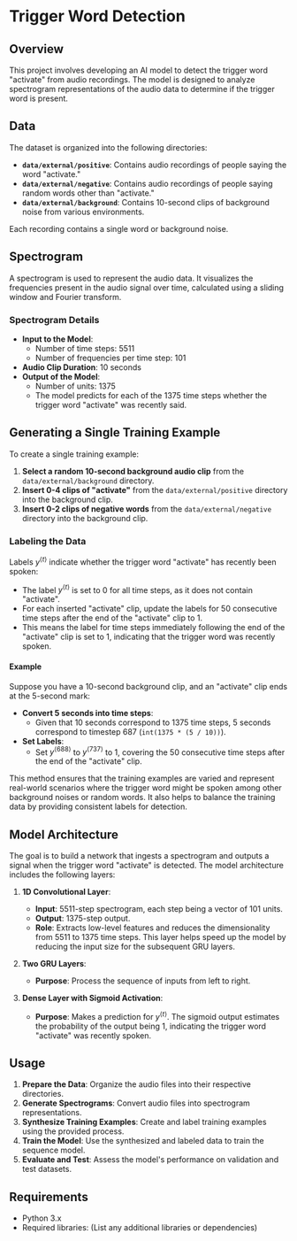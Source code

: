 # Trigger Word Detection

## Overview

This project involves developing an AI model to detect the trigger word "activate" from audio recordings. 
The model is designed to analyze spectrogram representations of the audio data to determine if the trigger word is present.

## Data

The dataset is organized into the following directories:

- **`data/external/positive`**: Contains audio recordings of people saying the word "activate."
- **`data/external/negative`**: Contains audio recordings of people saying random words other than "activate."
- **`data/external/background`**: Contains 10-second clips of background noise from various environments.

Each recording contains a single word or background noise.

## Spectrogram

A spectrogram is used to represent the audio data. 
It visualizes the frequencies present in the audio signal over time, calculated using a sliding window and Fourier transform.

### Spectrogram Details

- **Input to the Model**:
  - Number of time steps: 5511
  - Number of frequencies per time step: 101
- **Audio Clip Duration**: 10 seconds
- **Output of the Model**:
  - Number of units: 1375
  - The model predicts for each of the 1375 time steps whether the trigger word "activate" was recently said.

## Generating a Single Training Example

To create a single training example:

1. **Select a random 10-second background audio clip** from the `data/external/background` directory.
2. **Insert 0-4 clips of "activate"** from the `data/external/positive` directory into the background clip.
3. **Insert 0-2 clips of negative words** from the `data/external/negative` directory into the background clip.

### Labeling the Data

Labels $y^{\langle t \rangle}$ indicate whether the trigger word "activate" has recently been spoken:

- The label $y^{\langle t \rangle}$ is set to 0 for all time steps, as it does not contain "activate".
- For each inserted "activate" clip, update the labels for 50 consecutive time steps after the end of the "activate" clip to 1.
- This means the label for time steps immediately following the end of the "activate" clip is set to 1, indicating that the trigger word was recently spoken.

#### Example

Suppose you have a 10-second background clip, and an "activate" clip ends at the 5-second mark:
- **Convert 5 seconds into time steps**:
  - Given that 10 seconds correspond to 1375 time steps, 5 seconds correspond to timestep 687 (`int(1375 * (5 / 10))`).
- **Set Labels**:
  - Set $y^{\langle 688 \rangle}$ to $y^{\langle 737 \rangle}$ to 1, covering the 50 consecutive time steps after the end of the "activate" clip.

This method ensures that the training examples are varied and represent real-world scenarios where the trigger word might be spoken among other background noises or random words. It also helps to balance the training data by providing consistent labels for detection.



## Model Architecture

The goal is to build a network that ingests a spectrogram and outputs a signal when the trigger word "activate" is detected. The model architecture includes the following layers:

1. **1D Convolutional Layer**:
   - **Input**: 5511-step spectrogram, each step being a vector of 101 units.
   - **Output**: 1375-step output.
   - **Role**: Extracts low-level features and reduces the dimensionality from 5511 to 1375 time steps. This layer helps speed up the model by reducing the input size for the subsequent GRU layers.

2. **Two GRU Layers**:
   - **Purpose**: Process the sequence of inputs from left to right.

3. **Dense Layer with Sigmoid Activation**:
   - **Purpose**: Makes a prediction for $y^{\langle t \rangle}$. The sigmoid output estimates the probability of the output being 1, indicating the trigger word "activate" was recently spoken.
  


## Usage

1. **Prepare the Data**: Organize the audio files into their respective directories.
2. **Generate Spectrograms**: Convert audio files into spectrogram representations.
3. **Synthesize Training Examples**: Create and label training examples using the provided process.
4. **Train the Model**: Use the synthesized and labeled data to train the sequence model.
5. **Evaluate and Test**: Assess the model's performance on validation and test datasets.


## Requirements

- Python 3.x
- Required libraries: (List any additional libraries or dependencies)


